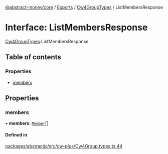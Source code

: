 [@abstract-money/core](../README.md) / [Exports](../modules.md) / [Cw4GroupTypes](../modules/Cw4GroupTypes.md) / ListMembersResponse

# Interface: ListMembersResponse

[Cw4GroupTypes](../modules/Cw4GroupTypes.md).ListMembersResponse

## Table of contents

### Properties

- [members](Cw4GroupTypes.ListMembersResponse.md#members)

## Properties

### members

• **members**: [`Member`](Cw4GroupTypes.Member.md)[]

#### Defined in

[packages/abstractjs/src/cw-plus/Cw4Group.types.ts:44](https://github.com/AbstractSDK/frontend/blob/07410073/packages/abstractjs/src/cw-plus/Cw4Group.types.ts#L44)
